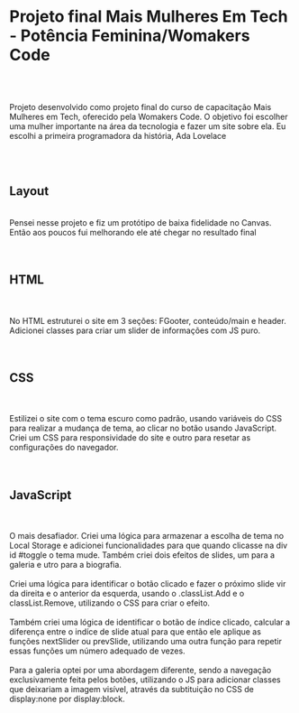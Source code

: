 <h1>Projeto final Mais Mulheres Em Tech - Potência Feminina/Womakers Code </h1>
<br>
<br>
<p> Projeto desenvolvido como projeto final do curso de capacitação Mais Mulheres em Tech, oferecido pela Womakers Code. O objetivo foi escolher uma mulher importante na área da tecnologia e fazer um site sobre ela. Eu escolhi a primeira programadora da história, Ada Lovelace<p>
<br>
<br>
<h2>Layout</h2>
<br>
Pensei nesse projeto e fiz um protótipo de baixa fidelidade no Canvas. Então aos poucos fui melhorando ele até chegar no resultado final
<br>
<br>
<br>
<h2>HTML</h2>
<br>
<br>
No HTML estruturei o site em 3 seções: FGooter, conteúdo/main e header. Adicionei classes para criar um slider de informações com JS puro.
<br>
<br>
<br>
<h2>CSS</h2>
<br>
<br>
Estilizei o site com o tema escuro como padrão, usando variáveis do CSS para realizar a mudança de tema, ao clicar no botão usando JavaScript. Criei um CSS para responsividade do site e outro para resetar as configurações do navegador.
<br>
<br>
<br>
<h2>JavaScript</h2>
<br>
<br>
O mais desafiador. Criei uma lógica para armazenar a escolha de tema no Local Storage e adicionei funcionalidades para que quando clicasse na div id #toggle o tema mude. Também criei dois efeitos de slides, um para a galeria e utro para a biografia.
<br>
<br>
Criei uma lógica para identificar o botão clicado e fazer o próximo slide vir da direita e o anterior da esquerda, usando o .classList.Add e o classList.Remove, utilizando o CSS para criar o efeito.
<br>
<br>
Também criei uma lógica de identificar o botão de índice clicado, calcular a diferença entre o indíce de slide atual para que então ele aplique as funções nextSlider ou prevSlide, utilizando uma outra função para repetir essas funções um número adequado de vezes.
<br>
<br>
Para a galeria optei por uma abordagem diferente, sendo a navegação exclusivamente feita pelos botões, utilizando o JS para adicionar classes que deixariam a imagem visível, através da subtituição no CSS de display:none por display:block.



